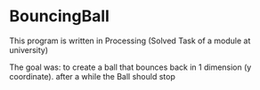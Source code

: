 # BouncingBall
This program is written in Processing
(Solved Task of a module at university)

The goal was:
  to create a ball that bounces back in 1 dimension (y coordinate). 
  after a while the Ball should stop
